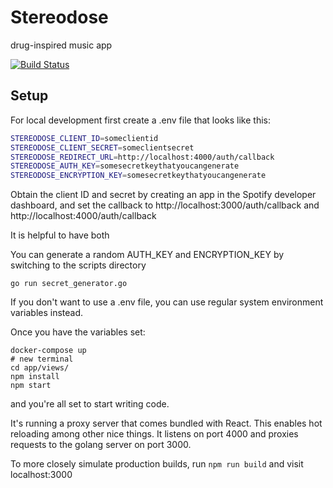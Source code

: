 # Stereodose

drug-inspired music app

[![Build Status](https://travis-ci.org/briansimoni/stereodose.svg?branch=gorm)](https://travis-ci.org/briansimoni/stereodose)

## Setup

For local development first create a .env file that looks like this:

```bash
STEREODOSE_CLIENT_ID=someclientid
STEREODOSE_CLIENT_SECRET=someclientsecret
STEREODOSE_REDIRECT_URL=http://localhost:4000/auth/callback
STEREODOSE_AUTH_KEY=somesecretkeythatyoucangenerate
STEREODOSE_ENCRYPTION_KEY=somesecretkeythatyoucangenerate
```

Obtain the client ID and secret by creating an app in the Spotify developer dashboard, and set the callback to http://localhost:3000/auth/callback
and
http://localhost:4000/auth/callback

It is helpful to have both

You can generate a random AUTH_KEY and ENCRYPTION_KEY by switching to the scripts directory

`go run secret_generator.go`

If you don't want to use a .env file, you can use regular system environment variables instead.

Once you have the variables set:
```
docker-compose up
# new terminal
cd app/views/
npm install
npm start
```
and you're all set to start writing code.

It's running a proxy server that comes bundled with React. This enables hot reloading among other nice things. It listens on port 4000 and proxies requests to the golang server on port 3000.

To more closely simulate production builds, run `npm run build` and visit localhost:3000
